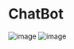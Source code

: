 # ChatBot
![image](https://github.com/user-attachments/assets/186b2e5f-638e-4a5f-adbc-296104362b93)
![image](https://github.com/user-attachments/assets/a508ca39-9fd8-41e5-be25-025a92506fca)
